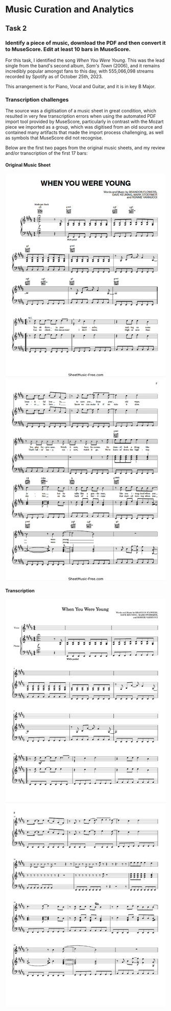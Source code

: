 # Music Curation and Analytics

## Task 2
### Identify a piece of music, download the PDF and then convert it to MuseScore. Edit at least 10 bars in MuseScore.

For this task, I identified the song _When You Were Young_. This was the lead single from the band's second album, _Sam's Town_ (2006), and it remains incredibly popular amongst fans to this day, with 555,066,098 streams recorded by Spotify as of October 25th, 2023.

This arrangement is for Piano, Vocal and Guitar, and it is in key B Major.

### Transcription challenges

The source was a digitisation of a music sheet in great condition, which resulted in very few transcription errors when using the automated PDF import tool provided by MuseScore, particularly in contrast with the Mozart piece we imported as a group, which was digitised from an old source and contained many artifacts that made the import process challenging, as well as symbols that MuseScore did not recognise.

Below are the first two pages from the original music sheets, and my review and/or transcription of the first 17 bars:

#### Original Music Sheet

![Original music sheet, page 1](https://github.com/lordofanywhere/MCA-2023/blob/master/resources/Original%201.png?raw=true)
![Original music sheet, page 2](https://github.com/lordofanywhere/MCA-2023/blob/master/resources/Original%202.png?raw=true)

#### Transcription

![Transcribed music sheet, page 1](https://github.com/lordofanywhere/MCA-2023/blob/master/resources/Edited%201.png?raw=true)
![Transcribed music sheet, page 2](https://github.com/lordofanywhere/MCA-2023/blob/master/resources/Edited%202.png?raw=true)
